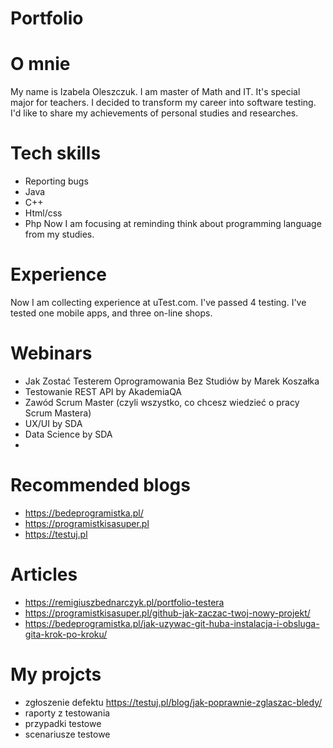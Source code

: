 # Portfolio
# O mnie
My name is Izabela Oleszczuk. I am master of Math and IT. It's special major for teachers. I decided to transform my career into software testing. I'd like to share my achievements of personal studies and researches. 

# Tech skills
* Reporting bugs
* Java
* C++
* Html/css
* Php
  Now I am focusing at reminding think about programming language from my studies.
  
# Experience
Now I am collecting experience at uTest.com. I've passed 4 testing. I've tested one mobile apps, and three on-line shops. 

# Webinars
* Jak Zostać Testerem Oprogramowania Bez Studiów by Marek Koszałka
* Testowanie REST API by AkademiaQA
* Zawód Scrum Master (czyli wszystko, co chcesz wiedzieć o pracy Scrum Mastera)
* UX/UI by SDA
* Data Science by SDA
* 
# Recommended blogs
* https://bedeprogramistka.pl/
* https://programistkisasuper.pl
* https://testuj.pl

# Articles
* https://remigiuszbednarczyk.pl/portfolio-testera
* https://programistkisasuper.pl/github-jak-zaczac-twoj-nowy-projekt/
* https://bedeprogramistka.pl/jak-uzywac-git-huba-instalacja-i-obsluga-gita-krok-po-kroku/

# My projcts
* zgłoszenie defektu
  https://testuj.pl/blog/jak-poprawnie-zglaszac-bledy/
* raporty z testowania
* przypadki testowe
* scenariusze testowe

